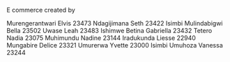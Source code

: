 E commerce created by

Murengerantwari Elvis 23473
Ndagijimana Seth 23422
Isimbi Mulindabigwi Bella 23502
Uwase Leah  23483
Ishimwe Betina Gabriella 23432
Tetero Nadia 23075
Muhimundu Nadine 23144
Iradukunda Liesse 22940
Mungabire Delice 23321
Umurerwa Yvette 23000
Isimbi Umuhoza Vanessa 23244
